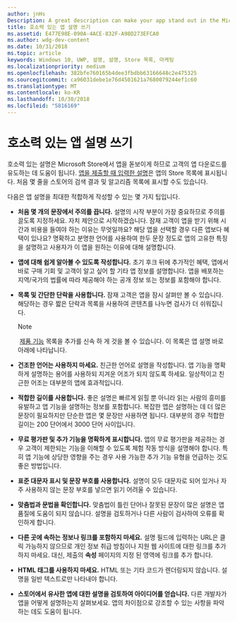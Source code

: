 ```yaml
---
author: jnHs
Description: A great description can make your app stand out in the Microsoft Store and help encourage customers to download it.
title: 호소력 있는 앱 설명 쓰기
ms.assetid: E477E98E-090A-4ACE-832F-A98D273EFCA0
ms.author: wdg-dev-content
ms.date: 10/31/2018
ms.topic: article
keywords: Windows 10, UWP, 설명, 설명, Store 목록, 마케팅
ms.localizationpriority: medium
ms.openlocfilehash: 382bfe760165b4dee3fbdbb63166648c2e475325
ms.sourcegitcommit: ca96031debe1e76d4501621a7680079244ef1c60
ms.translationtype: MT
ms.contentlocale: ko-KR
ms.lasthandoff: 10/30/2018
ms.locfileid: "5816169"
---
```

# <a name="write-a-great-app-description"></a>호소력 있는 앱 설명 쓰기


호소력 있는 설명은 Microsoft Store에서 앱을 돋보이게 하므로 고객의 앱 다운로드를 유도하는 데 도움이 됩니다. [앱을 제출할 때 입력한 설명](create-app-store-listings.md#description)은 앱의 Store 목록에 표시됩니다. 처음 몇 줄을 스토어의 검색 결과 및 알고리즘 목록에 표시할 수도 있습니다.

다음은 앱 설명을 최대한 적합하게 작성할 수 있는 몇 가지 팁입니다.

-   **처음 몇 개의 문장에서 주의를 끕니다.** 설명의 시작 부분이 가장 중요하므로 주의를 끌도록 지정하세요. 자치 제안으로 시작하겠습니다. 잠재 고객이 앱을 받기 위해 시간과 비용을 들여야 하는 이유는 무엇일까요? 해당 앱을 선택할 경우 다른 앱보다 혜택이 있나요? 명확하고 분명한 언어를 사용하여 한두 문장 정도로 앱의 고유한 특징을 설명하고 사용자가 이 앱을 원하는 이유에 대해 설명합니다.
-   **앱에 대해 쉽게 알아볼 수 있도록 작성합니다.** 초기 후크 뒤에 추가적인 혜택, 앱에서 바로 구매 기회 및 고객이 알고 싶어 할 기타 앱 정보를 설명합니다. 앱을 배포하는 지역/국가의 법률에 따라 제공해야 하는 공개 정보 또는 정보를 포함해야 합니다.
-   **목록 및 간단한 단락을 사용합니다.** 잠재 고객은 앱을 잠시 살펴만 볼 수 있습니다. 해당하는 경우 짧은 단락과 목록을 사용하여 콘텐츠를 나누면 검사가 더 쉬워집니다.

    > [!NOTE]
    > [제품 기능](create-app-store-listings.md#product-features) 목록을 추가를 신속 하 게 것을 볼 수 있습니다. 이 목록은 앱 설명 바로 아래에 나타납니다.

-   **건조한 언어는 사용하지 마세요.** 친근한 언어로 설명을 작성합니다. 앱 기능을 명확하게 설명하는 용어를 사용하되 지겨운 어조가 되지 않도록 하세요. 일상적이고 친근한 어조는 대부분의 앱에 효과적입니다.
-   **적합한 길이를 사용합니다.** 좋은 설명은 빠르게 읽힐 뿐 아니라 읽는 사람의 흥미를 유발하고 앱 기능을 설명하는 정보를 포함합니다. 복잡한 앱은 설명하는 데 더 많은 문장이 필요하지만 단순한 앱은 몇 문장만 사용하면 됩니다. 대부분의 경우 적합한 길이는 200 단어에서 3000 단어 사이입니다.
-   **무료 평가판 및 추가 기능을 명확하게 표시합니다.** 앱의 무료 평가판을 제공하는 경우 고객이 제한되는 기능을 이해할 수 있도록 체험 작동 방식을 설명해야 합니다. 특히 앱 기능에 상당한 영향을 주는 경우 사용 가능한 추가 기능 유형을 언급하는 것도 좋은 방법입니다.
-   **표준 대문자 표시 및 문장 부호를 사용합니다.** 설명이 모두 대문자로 되어 있거나 자주 사용하지 않는 문장 부호를 넣으면 읽기 어려울 수 있습니다.
-   **맞춤법과 문법을 확인합니다.** 맞춤법이 틀린 단어나 잘못된 문장이 많은 설명은 앱 품질에 도움이 되지 않습니다. 설명을 검토하거나 다른 사람이 검사하여 오류를 확인하게 합니다.
-   **다른 곳에 속하는 정보나 링크를 포함하지 마세요.** 설명 필드에 입력하는 URL은 클릭 가능하지 않으므로 개인 정보 취급 방침이나 지원 웹 사이트에 대한 링크를 추가하지 마세요. 대신, 제출의 **속성** 페이지의 지정 된 영역에 링크를 추가 합니다.
-   **HTML 태그를 사용하지 마세요.** HTML 또는 기타 코드가 렌더링되지 않습니다. 설명을 일반 텍스트로만 나타내야 합니다.
-   **스토어에서 유사한 앱에 대한 설명을 검토하여 아이디어를 얻습니다.** 다른 개발자가 앱을 어떻게 설명하는지 살펴보세요. 앱의 차이점으로 강조할 수 있는 사항을 파악하는 데도 도움이 됩니다.

 

 




